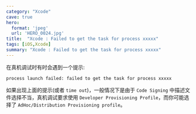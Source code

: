 ```yaml
---
category: "Xcode"
cave: true
hero:
  format: 'jpeg'
  url: 'HERO_0024.jpg'
title:  "Xcode : Failed to get the task for process xxxxx"
tags: [iOS,Xcode]
summary: "Xcode : Failed to get the task for process xxxxx"
---
```

在真机调试时有时会遇到一个提示:

	process launch failed: failed to get the task for process xxxxx
	
如果出现上面的提示(或者 `time out`)，一般情况下是由于 `Code Signing` 中描述文件选择不当，真机调试要求使用 `Developer Provisioning Profile`，而你可能选择了 `AdHoc/Distribution Provisioning profile`。


